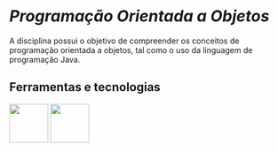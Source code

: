 # *Programação Orientada a Objetos*
A disciplina possui o objetivo de compreender os conceitos de programação orientada a objetos, tal como o uso da linguagem de programação Java.

## Ferramentas e tecnologias

<img src="https://cdn.jsdelivr.net/gh/devicons/devicon@latest/icons/java/java-original-wordmark.svg" width="70" height="70 "/>
          

<img src="https://cdn.jsdelivr.net/gh/devicons/devicon@latest/icons/eclipse/eclipse-original.svg" width="70" height="70" />
          
